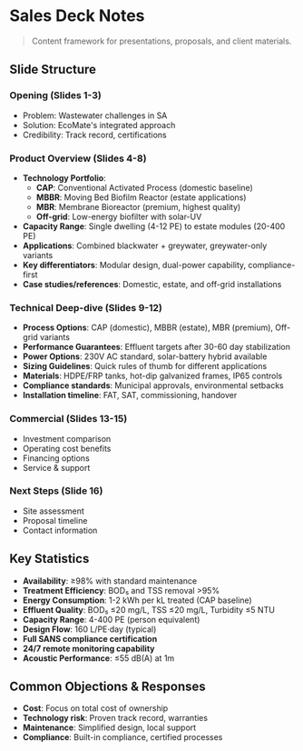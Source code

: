 # Sales Deck Notes

> Content framework for presentations, proposals, and client materials.

## Slide Structure

### Opening (Slides 1-3)
- Problem: Wastewater challenges in SA
- Solution: EcoMate's integrated approach
- Credibility: Track record, certifications

### Product Overview (Slides 4-8)
- **Technology Portfolio**:
  - **CAP**: Conventional Activated Process (domestic baseline)
  - **MBBR**: Moving Bed Biofilm Reactor (estate applications)
  - **MBR**: Membrane Bioreactor (premium, highest quality)
  - **Off-grid**: Low-energy biofilter with solar-UV
- **Capacity Range**: Single dwelling (4-12 PE) to estate modules (20-400 PE)
- **Applications**: Combined blackwater + greywater, greywater-only variants
- **Key differentiators**: Modular design, dual-power capability, compliance-first
- **Case studies/references**: Domestic, estate, and off-grid installations

### Technical Deep-dive (Slides 9-12)
- **Process Options**: CAP (domestic), MBBR (estate), MBR (premium), Off-grid variants
- **Performance Guarantees**: Effluent targets after 30-60 day stabilization
- **Power Options**: 230V AC standard, solar-battery hybrid available
- **Sizing Guidelines**: Quick rules of thumb for different applications
- **Materials**: HDPE/FRP tanks, hot-dip galvanized frames, IP65 controls
- **Compliance standards**: Municipal approvals, environmental setbacks
- **Installation timeline**: FAT, SAT, commissioning, handover

### Commercial (Slides 13-15)
- Investment comparison
- Operating cost benefits
- Financing options
- Service & support

### Next Steps (Slide 16)
- Site assessment
- Proposal timeline
- Contact information

## Key Statistics
- **Availability**: ≥98% with standard maintenance
- **Treatment Efficiency**: BOD₅ and TSS removal >95%
- **Energy Consumption**: 1-2 kWh per kL treated (CAP baseline)
- **Effluent Quality**: BOD₅ ≤20 mg/L, TSS ≤20 mg/L, Turbidity ≤5 NTU
- **Capacity Range**: 4-400 PE (person equivalent)
- **Design Flow**: 160 L/PE·day (typical)
- **Full SANS compliance certification**
- **24/7 remote monitoring capability**
- **Acoustic Performance**: ≤55 dB(A) at 1m

## Common Objections & Responses
- **Cost**: Focus on total cost of ownership
- **Technology risk**: Proven track record, warranties
- **Maintenance**: Simplified design, local support
- **Compliance**: Built-in compliance, certified processes